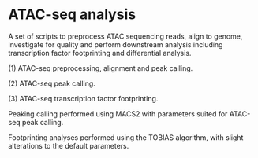 # ATAC-seq analysis

A set of scripts to preprocess ATAC sequencing reads, align to genome, investigate for quality and perform downstream analysis including transcription factor footprinting and differential analysis.

(1) ATAC-seq preprocessing, alignment and peak calling.

(2) ATAC-seq peak calling.

(3) ATAC-seq transcription factor footprinting.

Peaking calling performed using MACS2 with parameters suited for ATAC-seq peak calling.

Footprinting analyses performed using the TOBIAS algorithm, with slight alterations to the default parameters.
